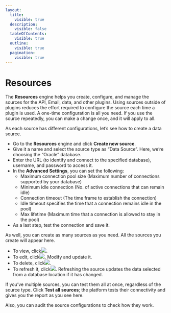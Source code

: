 ```yaml
---
layout:
  title:
    visible: true
  description:
    visible: false
  tableOfContents:
    visible: true
  outline:
    visible: true
  pagination:
    visible: true
---
```


# Resources

The **Resources** engine helps you create, configure, and manage the sources for the API, Email, data, and other plugins. Using sources outside of plugins reduces the effort required to configure the source each time a plugin is used. A one-time configuration is all you need. If you use the source repeatedly, you can make a change once, and it will apply to all.

As each source has different configurations, let’s see how to create a data source.

* Go to the **Resources** engine and click **Create new source**.
* Give it a name and select the source type as “Data Source”. Here, we’re choosing the “Oracle” database.
* Enter the URL (to identify and connect to the specified database), username, and password to access it.
* In the **Advanced Settings**, you can set the following:
  * Maximum connection pool size (Maximum number of connections supported by your database)
  * Minimum idle connection (No. of active connections that can remain idle)
  * Connection timeout (The time frame to establish the connection)
  * Idle timeout specifies the time that a connection remains idle in the pool)
  * Max lifetime (Maximum time that a connection is allowed to stay in the pool)
* As a last step, test the connection and save it.

As well, you can create as many sources as you need. All the sources you create will appear here.

* To view, click![](https://reasyapps.com/forum/wp-content/uploads/2022/07/View.png).
* To edit, click![](https://reasyapps.com/forum/wp-content/uploads/2022/07/Edit.png). Modify and update it.
* To delete, click![](https://reasyapps.com/forum/wp-content/uploads/2022/07/Delete-policy.png).
* To refresh it, click![](https://reasyapps.com/forum/wp-content/uploads/2022/07/Reset-source.png). Refreshing the source updates the data selected from a database location if it has changed.

If you’ve multiple sources, you can test them all at once, regardless of the source type. Click **Test all sources**; the platform tests their connectivity and gives you the report as you see here.

Also, you can audit the source configurations to check how they work.&#x20;
